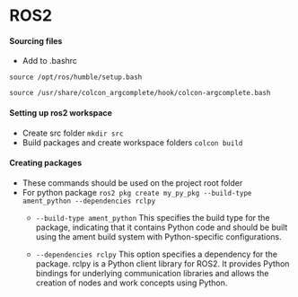 # ROS2

#### Sourcing files
- Add to .bashrc

```source /opt/ros/humble/setup.bash```

```source /usr/share/colcon_argcomplete/hook/colcon-argcomplete.bash```

#### Setting up ros2 workspace
- Create src folder ```mkdir src```
- Build packages and create workspace folders ```colcon build```

#### Creating packages
- These commands should be used on the project root folder
- For python package
``ros2 pkg create my_py_pkg --build-type ament_python --dependencies rclpy``
  - ```--build-type ament_python``` This specifies the build type for the package, indicating that it contains Python code and should be built using the ament build system with Python-specific configurations.

  - ```--dependencies rclpy``` This option specifies a dependency for the package. rclpy is a Python client library for ROS2. It provides Python bindings for underlying communication libraries and allows the creation of nodes and work concepts using Python.

